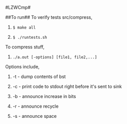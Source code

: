 #LZWCmp#

##To run##
To verify tests src/compress,

1. `$ make all`

2. `$ ./runtests.sh`

To compress stuff,

1. `./a.out [-options] [file1, file2,...]`

Options include,

1. -t - dump contents of bst 

2. -c - print code to stdout right before it's sent to sink 

3. -b - announce increase in bits

4. -r - announce recycle

5. -s - announce space

